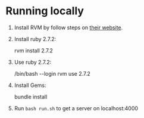 # Running locally

1. Install RVM by follow steps on [their website](https://rvm.io/rvm/basics).

2. Install ruby 2.7.2:

    rvm install 2.7.2

3. Use ruby 2.7.2:

    /bin/bash --login
    rvm use 2.7.2

4. Install Gems:

    bundle install

5. Run `bash run.sh` to get a server on localhost:4000